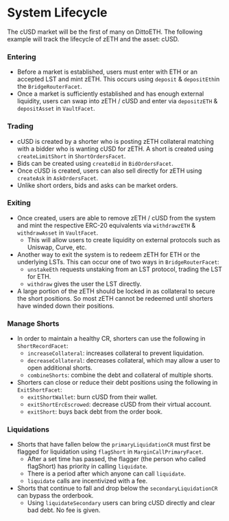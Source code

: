 # System Lifecycle

The cUSD market will be the first of many on DittoETH. The following example will track the lifecycle of zETH and the asset: cUSD.

### Entering

- Before a market is established, users must enter with ETH or an accepted LST and mint zETH. This occurs using `deposit` & `depositEth`in the `BridgeRouterFacet`.
- Once a market is sufficiently established and has enough external liquidity, users can swap into zETH / cUSD and enter via `depositzETH` & `depositAsset` in `VaultFacet`.

### Trading

- cUSD is created by a shorter who is posting zETH collateral matching with a bidder who is wanting cUSD for zETH. A short is created using `createLimitShort` in `ShortOrdersFacet`.
- Bids can be created using `createBid` in `BidOrdersFacet`.
- Once cUSD is created, users can also sell directly for zETH using `createAsk` in `AskOrdersFacet`.
- Unlike short orders, bids and asks can be market orders.

### Exiting

- Once created, users are able to remove zETH / cUSD from the system and mint the respective ERC-20 equivalents via `withdrawzETH` & `withdrawAsset` in `VaultFacet`.
  - This will allow users to create liquidity on external protocols such as Uniswap, Curve, etc.
- Another way to exit the system is to redeem zETH for ETH or the underlying LSTs. This can occur one of two ways in `BridgeRouterFacet`:
  - `unstakeEth` requests unstaking from an LST protocol, trading the LST for ETH.
  - `withdraw` gives the user the LST directly.
- A large portion of the zETH should be locked in as collateral to secure the short positions. So most zETH cannot be redeemed until shorters have winded down their positions.

### Manage Shorts

- In order to maintain a healthy CR, shorters can use the following in `ShortRecordFacet`:
  - `increaseCollateral`: increases collateral to prevent liquidation.
  - `decreaseCollateral`: decreases collateral, which may allow a user to open additional shorts.
  - `combineShorts`: combine the debt and collateral of multiple shorts.
- Shorters can close or reduce their debt positions using the following in `ExitShortFacet`:
  - `exitShortWallet`: burn cUSD from their wallet.
  - `exitShortErcEscrowed`: decrease cUSD from their virtual account.
  - `exitShort`: buys back debt from the order book.

### Liquidations

- Shorts that have fallen below the `primaryLiquidationCR` must first be flagged for liquidation using `flagShort` in `MarginCallPrimaryFacet`.
  - After a set time has passed, the flagger (the person who called flagShort) has priority in calling `liquidate`.
  - There is a period after which anyone can call `liquidate`.
  - `liquidate` calls are incentivized with a fee.
- Shorts that continue to fall and drop below the `secondaryLiquidationCR` can bypass the orderbook.
  - Using `liquidateSecondary` users can bring cUSD directly and clear bad debt. No fee is given.
